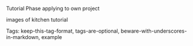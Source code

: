 Tutorial Phase applying to own project

images of kitchen tutorial

Tags: keep-this-tag-format, tags-are-optional, beware-with-underscores-in-markdown, example
